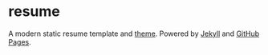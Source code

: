 # resume
A modern static resume template and [theme](https://www.github.com/sproogen/modern-resume-theme). Powered by [Jekyll](https://www.jekyllrb.com) and [GitHub Pages](https://pages.github.com/).
